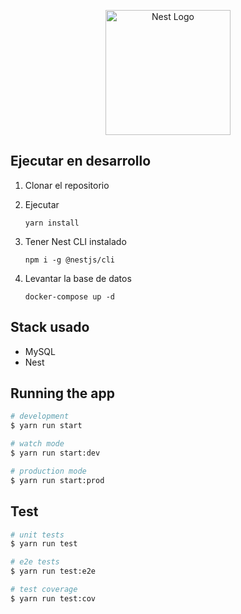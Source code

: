 <p align="center">
  <a href="http://nestjs.com/" target="blank"><img src="https://nestjs.com/img/logo-small.svg" width="200" alt="Nest Logo" /></a>
</p>

## Ejecutar en desarrollo

1. Clonar el repositorio
2. Ejecutar

    ```
    yarn install
    ```

3. Tener Nest CLI instalado
    ```
    npm i -g @nestjs/cli
    ```
4. Levantar la base de datos
    ```
    docker-compose up -d
    ```

## Stack usado
* MySQL
* Nest


## Running the app

```bash
# development
$ yarn run start

# watch mode
$ yarn run start:dev

# production mode
$ yarn run start:prod
```

## Test

```bash
# unit tests
$ yarn run test

# e2e tests
$ yarn run test:e2e

# test coverage
$ yarn run test:cov
```
